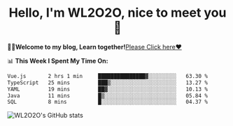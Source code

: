 <h1 align = "center">Hello, I'm WL2O2O, nice to meet you 👋</h1>

🧑‍💻**Welcome to my blog, Learn together!**[Please Click here❤️](https://wl2o2o.github.io)

📊 **This Week I Spent My Time On:**
<!--START_SECTION:waka-->

```txt
Vue.js       2 hrs 1 min     ███████████████▓░░░░░░░░░   63.30 %
TypeScript   25 mins         ███▒░░░░░░░░░░░░░░░░░░░░░   13.27 %
YAML         19 mins         ██▓░░░░░░░░░░░░░░░░░░░░░░   10.13 %
Java         11 mins         █▒░░░░░░░░░░░░░░░░░░░░░░░   05.84 %
SQL          8 mins          █░░░░░░░░░░░░░░░░░░░░░░░░   04.37 %
```

<!--END_SECTION:waka-->

![WL2O2O's GitHub stats](https://github-readme-stats.vercel.app/api?username=wl2o2o&show_icons=true)


<!--
**WL2O2O/WL2O2O** is a ✨ _special_ ✨ repository because its `README.md` (this file) appears on your GitHub profile.

Here are some ideas to get you started:

- 🔭 I’m currently working on ...
- 🌱 I’m currently learning ...
- 👯 I’m looking to collaborate on ...
- 🤔 I’m looking for help with ...
- 💬 Ask me about ...
- 📫 How to reach me: ...
- 😄 Pronouns: ...
- ⚡ Fun fact: ...
-->
